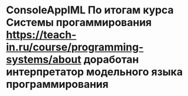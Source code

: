 # ConsoleAppIML По итогам курса Системы прогаммирования https://teach-in.ru/course/programming-systems/about доработан интерпретатор модельного языка программирования

